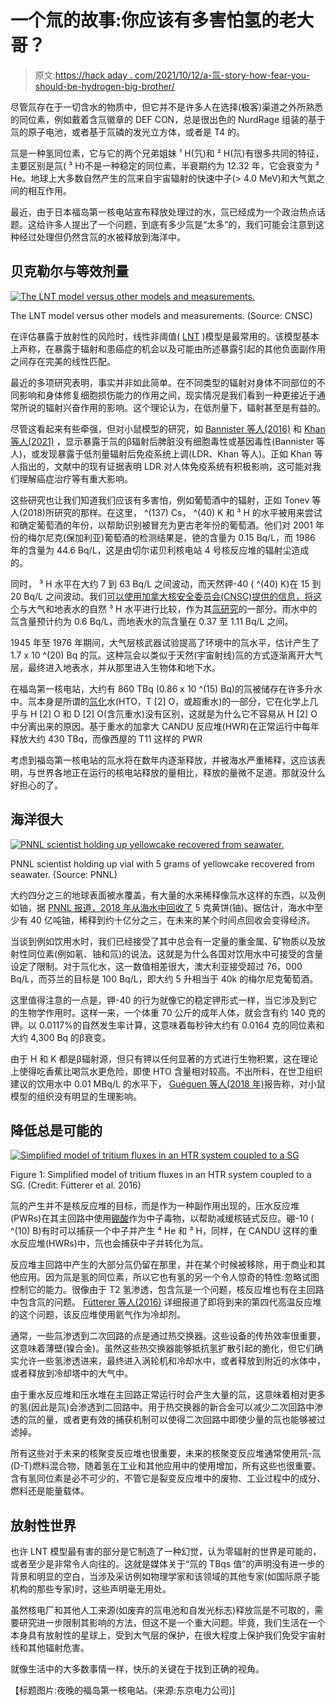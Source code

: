 # 一个氚的故事:你应该有多害怕氢的老大哥？

> 原文:[https://hack aday . com/2021/10/12/a-氚-story-how-fear-you-should-be-hydrogen-big-brother/](https://hackaday.com/2021/10/12/a-tritium-story-how-afraid-should-you-be-of-hydrogens-big-brother/)

尽管氚存在于一切含水的物质中，但它并不是许多人在选择(极客)渠道之外所熟悉的同位素，例如戴着含氚徽章的 DEF CON，总是很出色的 NurdRage 组装的基于氚的原子电池，或者基于氚磷的发光立方体，或者是 T4 的。

氚是一种氢同位素，它与它的两个兄弟姐妹 ¹ H(氕)和 ² H(氘)有很多共同的特征，主要区别是氚( ³ H)不是一种稳定的同位素，半衰期约为 12.32 年，它会衰变为 ³ He。地球上大多数自然产生的氚来自宇宙辐射的快速中子(> 4.0 MeV)和大气氮之间的相互作用。

最近，由于日本福岛第一核电站宣布释放处理过的水，氚已经成为一个政治热点话题。这给许多人提出了一个问题，到底有多少氚是“太多”的，我们可能会注意到这种经过处理但仍然含氚的水被释放到海洋中。

## 贝克勒尔与等效剂量

[![The LNT model versus other models and measurements.](../Images/63820a5eb28cdb7b78b092978613b295.png)](https://hackaday.com/wp-content/uploads/2021/09/linear-non-threshold-fig1-eng.jpg)

The LNT model versus other models and measurements. (Source: CNSC)

在评估暴露于放射性的风险时，线性非阈值( [LNT](http://nuclearsafety.gc.ca/eng/resources/health/linear-non-threshold-model/index.cfm) )模型是最常用的。该模型基本上声称，在暴露于辐射和患癌症的机会以及可能由所述暴露引起的其他负面副作用之间存在完美的线性匹配。

最近的多项研究表明，事实并非如此简单。在不同类型的辐射对身体不同部位的不同影响和身体修复细胞损伤能力的作用之间，现实情况是我们看到一种更接近于通常所说的辐射兴奋作用的影响。这个理论认为，在低剂量下，辐射甚至是有益的。

尽管这看起来有些牵强，但对小鼠模型的研究，如 [Bannister 等人(2016)](https://meridian.allenpress.com/radiation-research/article-abstract/186/6/539/192936/Environmentally-Relevant-Chronic-Low-Dose-Tritium) 和 [Khan 等人(2021)](https://www.mdpi.com/1422-0067/22/14/7303/htm) ，显示暴露于氚的β辐射后脾脏没有细胞毒性或基因毒性(Bannister 等人)，或发现暴露于低剂量辐射后免疫系统上调(LDR、Khan 等人)。正如 Khan 等人指出的，文献中的现有证据表明 LDR 对人体免疫系统有积极影响，这可能对我们理解癌症治疗等有重大影响。

这些研究也让我们知道我们应该有多害怕，例如葡萄酒中的辐射，正如 Tonev 等人(2018)所研究的那样。在这里， ^(137) Cs， ^(40) K 和 ³ H 的水平被用来尝试和确定葡萄酒的年份，以帮助识别被冒充为更古老年份的葡萄酒。他们对 2001 年份的梅尔尼克(保加利亚)葡萄酒的检测结果是，铯的含量为 0.15 Bq/L，而 1986 年的含量为 44.6 Bq/L，这是由切尔诺贝利核电站 4 号核反应堆的辐射尘造成的。

同时， ³ H 水平在大约 7 到 63 Bq/L 之间波动，而天然钾-40 ( ^(40) K)在 15 到 20 Bq/L 之间波动。我们[可以使用加拿大核安全委员会(CNSC)提供的信息，将这个](http://nuclearsafety.gc.ca/eng/resources/health/health-studies/tritium/environmental_fate_of_tritium_in_the_atmosphere.cfm)与大气和地表水的自然 ³ H 水平进行比较，作为其[氚研究](http://nuclearsafety.gc.ca/eng/resources/health/tritium/tritium_studies.cfm)的一部分。雨水中的氚含量预计约为 0.6 Bq/L，而地表水的氚含量在 0.37 至 1.11 Bq/L 之间。

1945 年至 1976 年期间，大气层核武器试验提高了环境中的氚水平，估计产生了 1.7 x 10 ^(20) Bq 的氚。这种氚会以类似于天然(宇宙射线)氚的方式逐渐离开大气层，最终进入地表水，并从那里进入生物体和地下水。

在福岛第一核电站，大约有 860 TBq (0.86 x 10 ^(15) Bq)的氚被储存在许多升水中。氚本身是所谓的[氚化](https://en.wikipedia.org/wiki/Tritiated_water)水(HTO，T [2] O，或超重水)的一部分，它在化学上几乎与 H [2] O 和 D [2] O(含氘重水)没有区别，这就是为什么它不容易从 H [2] O 中分离出来的原因。基于重水的加拿大 CANDU 反应堆(HWR)在正常运行中每年释放大约 430 TBq，而像西屋的 T11 这样的 PWR

考虑到福岛第一核电站的氚水将在数年内逐渐释放，并被海水严重稀释，这应该表明，与世界各地正在运行的核电站释放的量相比，释放的量微不足道。那就没什么好担心的了。

## 海洋很大

[![PNNL scientist holding up yellowcake recovered from seawater.](../Images/decc3d91bb4feb53d19273a5590a8ae1.png)](https://hackaday.com/wp-content/uploads/2021/09/pnnl_yellowcake_seawater.jpg)

PNNL scientist holding up vial with 5 grams of yellowcake recovered from seawater. (Source: PNNL)

大约四分之三的地球表面被水覆盖，有大量的水来稀释像氚水这样的东西，以及例如铀，据 [PNNL 报道，2018 年从海水中回收了](https://www.pnnl.gov/news/release.aspx?id=4514) 5 克黄饼(铀)。据估计，海水中至少有 40 亿吨铀，稀释到约十亿分之三，在未来的某个时间点回收会变得经济。

当谈到例如饮用水时，我们已经接受了其中总会有一定量的重金属、矿物质以及放射性同位素(例如氡、铀和氚)的说法。这就是为什么各国对饮用水中可接受的含量设定了限制。对于氚化水，这一数值相差很大，澳大利亚接受超过 76，000 Bq/L，而芬兰的目标是 100 Bq/L，即大约 5 升相当于 40k 的梅尔尼克葡萄酒。

这里值得注意的一点是，钾-40 的行为就像它的稳定钾形式一样，当它涉及到它的生物学作用时。这样一来，一个体重 70 公斤的成年人体，就会含有约 140 克的钾。以 0.0117%的自然发生率计算，这意味着每秒钟大约有 0.0164 克的同位素和大约 4,300 Bq 的β衰变。

由于 H 和 K 都是β辐射源，但只有钾以任何显著的方式进行生物积累，这在理论上使得吃香蕉比喝氚水更危险，即使 HTO 含量相对较高。不出所料，在世卫组织建议的饮用水中 0.01 MBq/L 的水平下， [Guéguen 等人(2018 年)](https://onlinelibrary.wiley.com/doi/full/10.1002/em.22200?af=R)报告称，对小鼠模型的组织没有明显的生理影响。

## 降低总是可能的

[![Simplified model of tritium fluxes in an HTR system coupled to a SG ](../Images/59e0cc43132847a6775db170024c17fc.png)](https://hackaday.com/wp-content/uploads/2021/09/diagram_tritium_fluxes_in_HTR_system_with_SG.png)

Figure 1: Simplified model of tritium fluxes in an HTR system coupled to a SG. (Credit: Fütterer et al. 2016)

氚的产生并不是核反应堆的目标，而是作为一种副作用出现的，压水反应堆(PWRs)在其主回路中使用[硼酸](https://en.wikipedia.org/wiki/Boric_acid)作为中子毒物，以帮助减缓核链式反应。硼-10 ( ^(10) B)有时可以捕获一个中子并产生 ⁴ He 和 ³ H，同样，在 CANDU 这样的重水反应堆(HWRs)中，氘也会捕获中子并转化为氚。

反应堆主回路中产生的大部分氚仍留在那里，并在某个时候被移除，用于商业和其他应用。因为氚是氢的同位素，所以它也有氢的另一个令人惊奇的特性:忽略试图控制它的能力。很像由于 T2 氢渗透，包含氚是一个问题，核反应堆也有在主回路中包含氚的问题。 [Fütterer 等人(2016)](https://www.semanticscholar.org/paper/Is-tritium-an-issue-for-high-temperature-reactors-F%C3%BCtterer-D%E2%80%99Agata/dc222934416ca76d5ec434a2d2dc96acbd4ba0d4) 详细报道了即将到来的第四代高温反应堆的这个问题，该反应堆使用氦气作为冷却剂。

通常，一些氚渗透到二次回路的点是通过热交换器。这些设备的传热效率很重要，这意味着薄壁(镍合金)。虽然这些热交换器能够抵抗氢扩散引起的脆化，但它们确实允许一些氢渗透进来，最终进入涡轮机和冷却水中，或者释放到附近的水体中，或者释放到冷却塔中的大气中。

由于重水反应堆和压水堆在主回路正常运行时会产生大量的氚，这意味着相对更多的氢(因此是氚)会渗透到二回路中。用于热交换器的新合金可以减少二次回路中渗透的氚的量，或者更有效的捕获机制可以使得二次回路中即使少量的氚也能够被过滤掉。

所有这些对于未来的核聚变反应堆也很重要，未来的核聚变反应堆通常使用氘-氚(D-T)燃料混合物，随着氢在工业和其他应用中的使用增加，所有这些也很重要。含有氢同位素是必不可少的，不管它是裂变反应堆中的废物、工业过程中的成分、燃料还是能量载体。

## 放射性世界

也许 LNT 模型最有害的部分是它制造了一种幻觉，认为零辐射的世界是可能的，或者至少是非常令人向往的。这就是媒体关于“氚的 TBqs 值”的声明没有进一步的背景和明显的空白，当涉及采访例如物理学家和该领域的其他专家(如国际原子能机构的那些专家)时，这些声明毫无用处。

虽然核电厂和其他人工来源(如废弃的氚电池和自发光标志)释放氚是不可取的，需要研究进一步限制其影响的方法，但这不是一个重大问题。毕竟，我们生活在一个本身具有放射性的星球上，受到大气层的保护，在很大程度上保护我们免受宇宙射线和其他辐射危害。

就像生活中的大多数事情一样，快乐的关键在于找到正确的视角。

【标题图片:夜晚的福岛第一核电站。(来源:东京电力公司)]